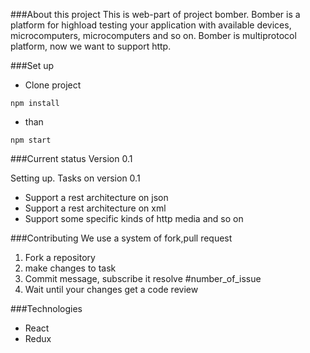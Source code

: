###About this project
This is web-part of project bomber. Bomber is a platform for highload testing
your application with available devices, microcomputers, microcomputers and so on.
Bomber is multiprotocol platform, now we want to support http.

###Set up
- Clone project
````
npm install
````
- than
````
npm start
````

###Current status
Version 0.1

Setting up.
Tasks on version 0.1
 - Support a rest architecture on json
 - Support a rest architecture on xml
 - Support some specific kinds of http media and so on 

###Contributing
We use a system of fork,pull request

1. Fork a repository
2. make changes to task
3. Commit message, subscribe it resolve #number_of_issue
4. Wait until your changes get a code review

###Technologies
- React
- Redux